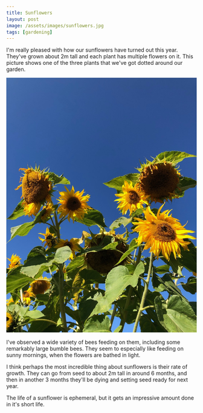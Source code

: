 ```yaml
---
title: Sunflowers
layout: post
image: /assets/images/sunflowers.jpg
tags: [gardening]
---
```


I'm really pleased with how our sunflowers have turned out this year. They've grown about 2m tall and each plant has multiple flowers on it. This picture shows one of the three plants that we've got dotted around our garden.

![Sunflowers with blue sky in the background](/assets/images/sunflowers.jpg)

I've observed a wide variety of bees feeding on them, including some remarkably large bumble bees. They seem to especially like feeding on sunny mornings, when the flowers are bathed in light.

I think perhaps the most incredible thing about sunflowers is their rate of growth. They can go from seed to about 2m tall in around 6 months, and then in another 3 months they'll be dying and setting seed ready for next year.

The life of a sunflower is ephemeral, but it gets an impressive amount done in it's short life.
